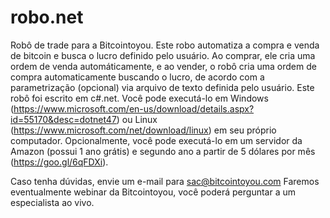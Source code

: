 # robo.net
Robô de trade para a Bitcointoyou.
Este robo automatiza a compra e venda de bitcoin e busca o lucro definido pelo usuário. Ao comprar, ele cria uma ordem de venda automáticamente, e ao vender, o robô cria uma ordem de compra automaticamente buscando o lucro, de acordo com a parametrização (opcional) via arquivo de texto definida pelo usuário.
Este robô foi escrito em c#.net. Você pode executá-lo em Windows (https://www.microsoft.com/en-us/download/details.aspx?id=55170&desc=dotnet47) ou Linux (https://www.microsoft.com/net/download/linux) em seu próprio computador.
Opcionalmente, você pode executá-lo em um servidor da Amazon (possui 1 ano grátis) e segundo ano a partir de 5 dólares por mês (https://goo.gl/6qFDXi).

Caso tenha dúvidas, envie um e-mail para sac@bitcointoyou.com
Faremos eventualmente webinar da Bitcointoyou, você poderá perguntar a um especialista ao vivo.
